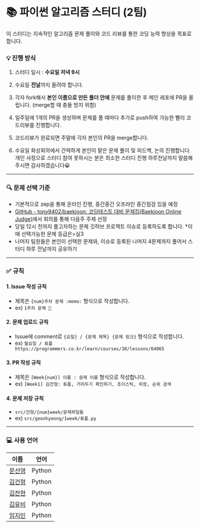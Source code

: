 # 📚 파이썬 알고리즘 스터디 (2팀)
이 스터디는 지속적인 알고리즘 문제 풀이와 코드 리뷰를 통한 코딩 능력 향상을 목표로 합니다.

### 💡 진행 방식
1. 스터디 일시 : **수요일 저녁 9시**
   
2. 수요일 **전날**까지 올려야 합니다.
3. 각자 fork해서 **본인 이름으로 만든 폴더 안에** 문제를 풀이한 후 메인 레포에 PR을 올립니다. (merge할 때 충돌 방지 위함)
4. 일주일에 1개의 PR을 생성하며 문제를 풀 때마다 추가로 push하여 가능한 빨리 코드리뷰를 진행합니다.
5. 코드리뷰가 완료되면 주말에 각자 본인의 PR을 merge합니다.
6. 수요일 화상회의에서 간략하게 본인이 맡은 문제 풀이 및 피드백, 논의 진행합니다. 개인 사정으로 스터디 참여 못하시는 분은 최소한 스터디 진행 하루전날까지 말씀해주시면 감사하겠습니다😀
---
### 🔍 문제 선택 기준
- 기본적으로 zep을 통해 온라인 진행, 중간중간 오프라인 중간점검 있을 예정
- [GitHub - tony9402/baekjoon: 코딩테스트 대비 문제집(Baekjoon Online Judge)](https://github.com/tony9402/baekjoon)에서 회의를 통해 다음주 주제 선정
- 당일 12시 전까지 풀고자하는 문제 깃허브 프로젝트 이슈로 등록하도록 합니다. *이때 선택가능한 문제 등급은>실3
- 나머지 팀원들은 본인이 선택한 문제와, 이슈로 등록된 나머지 4문제까지 풀어서 스터디 하루 전날까지 공유하기
---
### ✅ 규칙
#### 1. Issue 작성 규칙
- 제목은 `{num}주차 문제 :memo:` 형식으로 작성합니다.
- ex) `1주차 문제 📝`
#### 2. 문제 업로드 규칙
- Issue에 comment로 `{요일} / {문제 제목} {문제 링크}` 형식으로 작성합니다.
- ex) `월요일 / 튜플 https://programmers.co.kr/learn/courses/30/lessons/64065`
#### 3. PR 작성 규칙
- 제목은 `[Week{num}] 이름 : 문제 이름` 형식으로 작성합니다.
- ex) `[Week1] 김건형: 튜플, 거리두기 확인하기, 조이스틱, 위장, 순위 검색`
#### 4. 문제 저장 규칙
- `src/건형/{num}week/문제파일들`
- ex) `src/geonhyeong/1week/튜플.py`
---
### 💻 사용 언어
|이름|언어|
|---|:---:|
|[문선영](https://github.com/cpplovelove-jnn)|Python|
|[김건형](https://github.com/GeonHyeongKim)|Python|
|[김찬현](https://github.com/rlacksgus97)|Python|
|[김유비](https://github.com/Kimyubi)|Python|
|[임지민](https://github.com/jimin3263)|Python|

